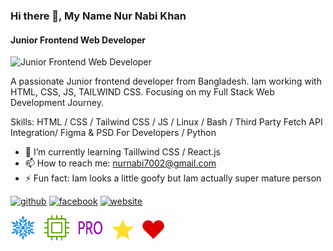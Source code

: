 ### Hi there 👋, My Name Nur Nabi Khan
#### Junior Frontend Web Developer
![Junior Frontend Web Developer](https://ik.imagekit.io/y74mrm0nk/cover.jpg)


A passionate Junior frontend developer from Bangladesh. Iam working with HTML, CSS, JS, TAILWIND CSS. Focusing on my Full Stack Web Development Journey.

Skills: HTML / CSS / Tailwind CSS / JS / Linux / Bash / Third Party Fetch API Integration/ Figma & PSD For Developers / Python

- 🌱 I’m currently learning Taillwind CSS / React.js 
- 📫 How to reach me: nurnabi7002@gmail.com 
- ⚡ Fun fact: Iam looks a little goofy but Iam actually super mature person 


[<img src='https://cdn.jsdelivr.net/npm/simple-icons@3.0.1/icons/github.svg' alt='github' height='40'>](https://github.com/https://github.com/nurnabi7002)  [<img src='https://cdn.jsdelivr.net/npm/simple-icons@3.0.1/icons/facebook.svg' alt='facebook' height='40'>](https://www.facebook.com/https://www.facebook.com/nurnabikhan7002)  [<img src='https://cdn.jsdelivr.net/npm/simple-icons@3.0.1/icons/icloud.svg' alt='website' height='40'>](https://nrvortex.netlify.app/)  

<a href='https://archiveprogram.github.com/'><img src='https://raw.githubusercontent.com/acervenky/animated-github-badges/master/assets/acbadge.gif' width='40' height='40'></a> <a href='https://docs.github.com/en/developers'><img src='https://raw.githubusercontent.com/acervenky/animated-github-badges/master/assets/devbadge.gif' width='40' height='40'></a> <a href='https://github.com/pricing'><img src='https://raw.githubusercontent.com/acervenky/animated-github-badges/master/assets/pro.gif' width='40' height='40'></a> <a href='https://stars.github.com/'><img src='https://raw.githubusercontent.com/acervenky/animated-github-badges/master/assets/starbadge.gif' width='35' height='35'></a> <a href='https://docs.github.com/en/github/supporting-the-open-source-community-with-github-sponsors'><img src='https://raw.githubusercontent.com/acervenky/animated-github-badges/master/assets/sponsorbadge.gif' width='35' height='35'></a> 


